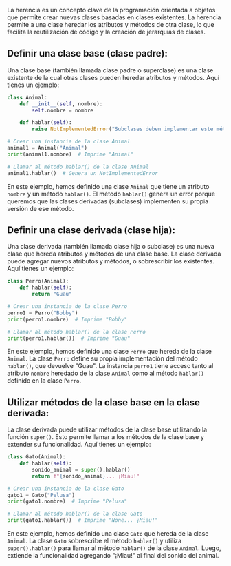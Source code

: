 La herencia es un concepto clave de la programación orientada a objetos que permite crear nuevas clases basadas en clases existentes. La herencia permite a una clase heredar los atributos y métodos de otra clase, lo que facilita la reutilización de código y la creación de jerarquías de clases.

## Definir una clase base (clase padre):
Una clase base (también llamada clase padre o superclase) es una clase existente de la cual otras clases pueden heredar atributos y métodos. Aquí tienes un ejemplo:

```python
class Animal:
    def __init__(self, nombre):
        self.nombre = nombre

    def hablar(self):
        raise NotImplementedError("Subclases deben implementar este método.")

# Crear una instancia de la clase Animal
animal1 = Animal("Animal")
print(animal1.nombre)  # Imprime "Animal"

# Llamar al método hablar() de la clase Animal
animal1.hablar()  # Genera un NotImplementedError
```

En este ejemplo, hemos definido una clase `Animal` que tiene un atributo `nombre` y un método `hablar()`. El método `hablar()` genera un error porque queremos que las clases derivadas (subclases) implementen su propia versión de ese método.

## Definir una clase derivada (clase hija):
Una clase derivada (también llamada clase hija o subclase) es una nueva clase que hereda atributos y métodos de una clase base. La clase derivada puede agregar nuevos atributos y métodos, o sobrescribir los existentes. Aquí tienes un ejemplo:

```python
class Perro(Animal):
    def hablar(self):
        return "Guau"

# Crear una instancia de la clase Perro
perro1 = Perro("Bobby")
print(perro1.nombre)  # Imprime "Bobby"

# Llamar al método hablar() de la clase Perro
print(perro1.hablar())  # Imprime "Guau"
```

En este ejemplo, hemos definido una clase `Perro` que hereda de la clase `Animal`. La clase `Perro` define su propia implementación del método `hablar()`, que devuelve "Guau". La instancia `perro1` tiene acceso tanto al atributo `nombre` heredado de la clase `Animal` como al método `hablar()` definido en la clase `Perro`.

## Utilizar métodos de la clase base en la clase derivada:
La clase derivada puede utilizar métodos de la clase base utilizando la función `super()`. Esto permite llamar a los métodos de la clase base y extender su funcionalidad. Aquí tienes un ejemplo:

```python
class Gato(Animal):
    def hablar(self):
        sonido_animal = super().hablar()
        return f"{sonido_animal}... ¡Miau!"

# Crear una instancia de la clase Gato
gato1 = Gato("Pelusa")
print(gato1.nombre)  # Imprime "Pelusa"

# Llamar al método hablar() de la clase Gato
print(gato1.hablar())  # Imprime "None... ¡Miau!"
```

En este ejemplo, hemos definido una clase `Gato` que hereda de la clase `Animal`. La clase `Gato` sobrescribe el método `hablar()` y utiliza `super().hablar()` para llamar al método `hablar()` de la clase `Animal`. Luego, extiende la funcionalidad agregando "¡Miau!" al final del sonido del animal.
